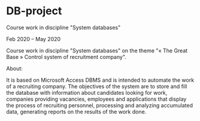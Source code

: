 # DB-project
Course work in discipline "System databases"

Feb 2020 – May 2020

Course work in discipline "System databases" on the theme "« The Great Base » Control system of recruitment company".

About:

It is based on Microsoft Access DBMS and is intended to automate the work of a recruiting company.
The objectives of the system are to store and fill the database with information about candidates looking for work, companies providing vacancies, employees and applications that display the process of recruiting personnel, processing and analyzing accumulated data, generating reports on the results of the work done.
